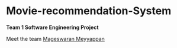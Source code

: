 # Movie-recommendation-System
__Team 1 Software Engineering Project__

Meet the team [Mageswaran Meyyappan](https://github.com/Magii18)
